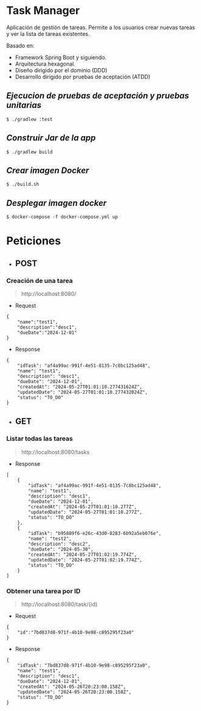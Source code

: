 # Task Manager
Aplicación de gestión de tareas. Permite a los usuarios crear
nuevas tareas y ver la lista de tareas existentes.

Basado en:
- Framework Spring Boot y siguiendo.
- Arquitectura hexagonal.
- Diseño dirigido por el dominio (DDD)
- Desarrollo dirigido por pruebas de aceptación (ATDD)

## *Ejecucion de pruebas de aceptación y pruebas unitarias*
	$ ./gradlew :test

## *Construir Jar de la app*
	$ ./gradlew build

## *Crear imagen Docker*
	$ ./build.sh

## *Desplegar imagen docker*
	$ docker-compose -f docker-compose.yml up

# Peticiones

- ## POST
### Creación de una tarea
> http://localhost:8080/
- Request
```
{
	"name":"test1",
	"description":"desc1",
	"dueDate":"2024-12-01"
}
```
- Response
```
{
	"idTask": "af4a99ac-991f-4e51-8135-7c8bc125ad48",
	"name": "test1",
	"description": "desc1",
	"dueDate": "2024-12-01",
	"createdAt": "2024-05-27T01:01:10.277431624Z",
	"updatedDate": "2024-05-27T01:01:10.277432024Z",
	"status": "TO_DO"
}
```

- ## GET
### Listar todas las tareas
> http://localhost:8080/tasks
- Response
```
[
	{
		"idTask": "af4a99ac-991f-4e51-8135-7c8bc125ad48",
		"name": "test1",
		"description": "desc1",
		"dueDate": "2024-12-01",
		"createdAt": "2024-05-27T01:01:10.277Z",
		"updatedDate": "2024-05-27T01:01:10.277Z",
		"status": "TO_DO"
	},
	{
		"idTask": "b95889f6-e26c-43d0-8283-6b92a5eb076e",
		"name": "test2",
		"description": "desc2",
		"dueDate": "2024-05-30",
		"createdAt": "2024-05-27T01:02:19.774Z",
		"updatedDate": "2024-05-27T01:02:19.774Z",
		"status": "TO_DO"
	}
]
```

### Obtener una tarea por **ID**
> http://localhost:8080/task/{id}

- Request
```
{
	"id":"7bd837d8-971f-4b10-9e98-c895295f23a0"
}
```
- Response
```
{
	"idTask": "7bd837d8-971f-4b10-9e98-c895295f23a0",
	"name": "test1",
	"description": "desc1",
	"dueDate": "2024-12-01",
	"createdAt": "2024-05-26T20:23:00.158Z",
	"updatedDate": "2024-05-26T20:23:00.158Z",
	"status": "TO_DO"
}
```
